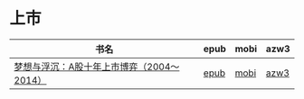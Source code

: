 # 上市

| 书名 | epub | mobi | azw3 |
| --- | --- | --- | --- |
| [梦想与浮沉：A股十年上市博弈（2004～2014）](http://ct.dalanmei.com/f/31084289-571787460-7f95d3) | [epub](http://ct.dalanmei.com/f/31084289-571787460-7f95d3) | [mobi](http://ct.dalanmei.com/f/31084289-571453898-aabb30) | [azw3](http://ct.dalanmei.com/f/31084289-571887473-fe8c40) |
